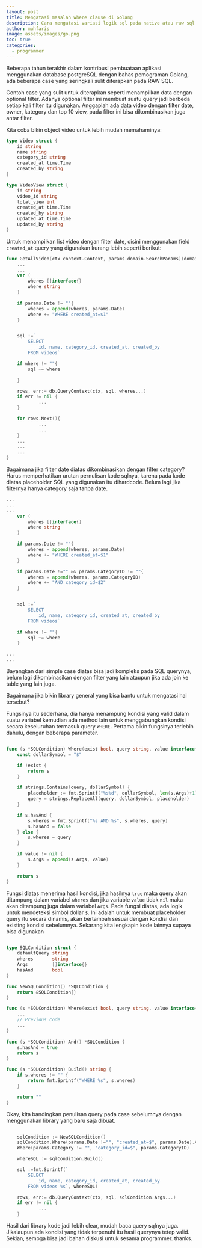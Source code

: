 ```yaml
---
layout: post
title: Mengatasi masalah where clause di Golang
description: Cara mengatasi variasi logik sql pada native atau raw sql di golang
author: muhfaris
image: assets/images/go.png
toc: true
categories:
  - programmer
---
```

Beberapa tahun terakhir dalam kontribusi pembuataan aplikasi menggunakan
database postgreSQL dengan bahas pemograman Golang, ada beberapa case yang
seringkali sulit diterapkan pada RAW SQL.

Contoh case yang sulit untuk diterapkan seperti menampilkan data dengan
optional filter. Adanya optional filter ini membuat suatu query jadi berbeda
setiap kali filter itu digunakan. Anggaplah ada data video dengan filter date,
owner, kategory dan top 10 view, pada filter ini bisa dikombinasikan juga antar
filter.

Kita coba bikin object video untuk lebih mudah memahaminya:

```go
type Video struct {
    id string
    name string
    category_id string
    created_at time.Time
    created_by string
}

type VideoView struct {
    id string
    video_id string
    total_view int
    created_at time.Time
    created_by string
    updated_at time.Time
    updated_by string
}

```

Untuk menampilkan list video dengan filter date, disini menggunakan field `created_at` query yang digunakan kurang lebih seperti berikut:

```go
func GetAllVideo(ctx context.Context, params domain.SearchParams)(domain.Videos, error){
    ...
    ...
    var (
        wheres []interface{}
        where string
    )

    if params.Date != ""{
        wheres = append(wheres, params.Date)
        where += "WHERE created_at=$1"
    }


    sql :=`
        SELECT
            id, name, category_id, created_at, created_by
        FROM videos`

    if where != ""{
        sql += where

    }

    rows, err:= db.QueryContext(ctx, sql, wheres...)
    if err != nil {
            ...
    }

    for rows.Next(){
            ...
            ...
    }
    ...
    ...
    ...
}

```

Bagaimana jika filter date diatas dikombinasikan dengan filter category?
Harus memperhatikan urutan pernulisan kode sqlnya, karena pada kode diatas placeholder SQL yang digunakan itu dihardcode. Belum lagi jika filternya hanya category saja tanpa date.

```go
...
...
...
    var (
        wheres []interface{}
        where string
    )

    if params.Date != ""{
        wheres = append(wheres, params.Date)
        where += "WHERE created_at=$1"
    }

    if params.Date !="" && params.CategoryID != ""{
        wheres = append(wheres, params.CategoryID)
        where += "AND category_id=$2"
    }


    sql :=`
        SELECT
            id, name, category_id, created_at, created_by
        FROM videos`

    if where != ""{
        sql += where
    }

...
...

```

Bayangkan dari simple case diatas bisa jadi kompleks pada SQL querynya, belum lagi dikombinasikan dengan filter yang lain ataupun jika ada join ke table yang lain juga.

Bagaimana jika bikin library general yang bisa bantu untuk mengatasi hal tersebut?

Fungsinya itu sederhana, dia hanya menampung kondisi yang valid dalam suatu variabel kemudian ada method lain untuk menggabungkan kondisi secara keseluruhan termasuk query `WHERE`. Pertama bikin fungsinya terlebih dahulu, dengan beberapa parameter.

```go

func (s *SQLCondition) Where(exist bool, query string, value interface{}) *SQLCondition {
	const dollarSymbol = "$"

	if !exist {
		return s
	}

	if strings.Contains(query, dollarSymbol) {
		placeholder := fmt.Sprintf("%s%d", dollarSymbol, len(s.Args)+1)
		query = strings.ReplaceAll(query, dollarSymbol, placeholder)
	}

	if s.hasAnd {
		s.wheres = fmt.Sprintf("%s AND %s", s.wheres, query)
		s.hasAnd = false
	} else {
		s.wheres = query
	}

	if value != nil {
		s.Args = append(s.Args, value)
	}

	return s
}

```

Fungsi diatas menerima hasil kondisi, jika hasilnya `true` maka query akan ditampung dalam variabel `wheres` dan jika variable `value` tidak `nil` maka akan ditampung juga dalam variabel `Args`.
Pada fungsi diatas, ada logik untuk mendeteksi simbol dollar `$`. Ini adalah untuk membuat placeholder query itu secara dinamis, akan bertambah sesuai dengan kondisi dan existing kondisi sebelumnya. Sekarang kita lengkapin kode lainnya supaya bisa digunakan

```go

type SQLCondition struct {
	defaultQuery string
	wheres       string
	Args         []interface{}
	hasAnd       bool
}

func NewSQLCondition() *SQLCondition {
	return &SQLCondition{}
}

func (s *SQLCondition) Where(exist bool, query string, value interface{}) *SQLCondition {
    ...
    // Previous code
    ...
}

func (s *SQLCondition) And() *SQLCondition {
	s.hasAnd = true
	return s
}

func (s *SQLCondition) Build() string {
	if s.wheres != "" {
		return fmt.Sprintf("WHERE %s", s.wheres)
	}

	return ""
}

```

Okay, kita bandingkan penulisan query pada case sebelumnya dengan menggunakan library yang baru saja dibuat.

```go

    sqlCondition := NewSQLCondition()
    sqlCondition.Where(params.Date !="", "created_at=$", params.Date).And().
    Where(params.Category != "", "category_id=$", params.CategoryID)

    whereSQL := sqlCondition.Build()

    sql :=fmt.Sprintf(`
        SELECT
            id, name, category_id, created_at, created_by
        FROM videos %s`, whereSQL)

    rows, err:= db.QueryContext(ctx, sql, sqlCondition.Args...)
    if err != nil {
            ...
    }

```

Hasil dari library kode jadi lebih clear, mudah baca query sqlnya juga. Jikalaupun ada kondisi yang tidak terpenuhi itu hasil querynya tetep valid.
Sekian, semoga bisa jadi bahan diskusi untuk sesama programmer. thanks.
